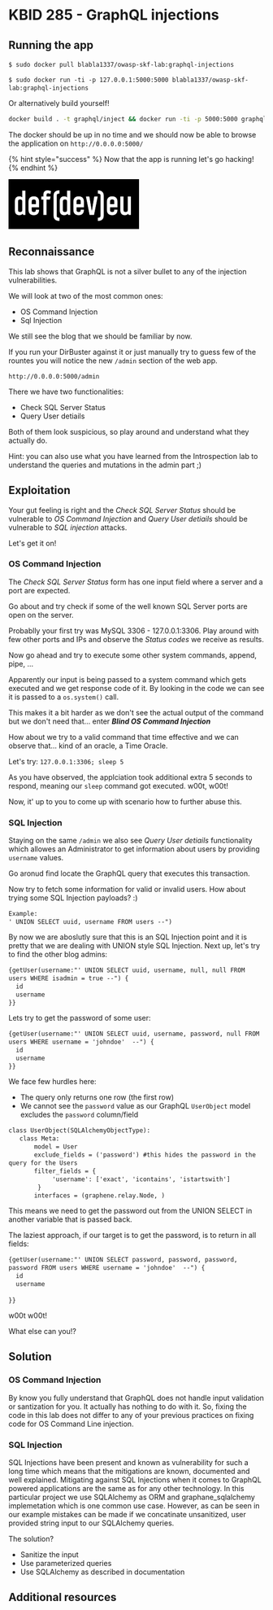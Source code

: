 # KBID 285 - GraphQL injections

## Running the app

```
$ sudo docker pull blabla1337/owasp-skf-lab:graphql-injections
```

```text
$ sudo docker run -ti -p 127.0.0.1:5000:5000 blabla1337/owasp-skf-lab:graphql-injections
```

Or alternatively build yourself! 

```sh
docker build . -t graphql/inject && docker run -ti -p 5000:5000 graphql/inject
```

The docker should be up in no time and we should now be able to browse the application on `http://0.0.0.0:5000/`


{% hint style="success" %}
 Now that the app is running let's go hacking!
{% endhint %}

![Docker Image and write-up thanks to defev!](.gitbook/assets/logo.defdev.1608z.whtonblk.256.png)


## Reconnaissance

This lab shows that GraphQL is not a silver bullet to any of the injection vulnerabilities.

We will look at two of the most common ones:

* OS Command Injection
* Sql Injection

We still see the blog that we should be familiar by now. 

If you run your DirBuster against it or just manually try to guess few of the rountes you will notice the new `/admin` section of the web app.

```
http://0.0.0.0:5000/admin

```
There we have two functionalities:

 * Check SQL Server Status
 * Query User detiails

Both of them look suspicious, so play around and understand what they actually do.

Hint: you can also use what you have learned from the Introspection lab to understand the queries and mutations in the admin part ;)


## Exploitation

Your gut feeling is right and the *Check SQL Server Status* should be vulnerable to *OS Command Injection* and *Query User detiails* should be vulnerable to *SQL injection* attacks.

Let's get it on!

### OS Command Injection
The *Check SQL Server Status* form has one input field where a server and a port are expected.

Go about and try check if some of the well known SQL Server ports are open on the server. 

Probablly your first try was MySQL 3306 - 127.0.0.1:3306. Play around with few other ports and IPs and observe the *Status codes* we receive as results.

Now go ahead and try to execute some other system commands, append, pipe, ...

Apparently our input is being passed to a system command which gets executed and we get response code of it. By looking in the code we can see it is passed to a `os.system()` call.

This makes it a bit harder as we don't see the actual output of the command but we don't need that... enter ***Blind OS Command Injection***

How about we try to a valid command that time effective and we can observe that... kind of an oracle, a Time Oracle.

Let's try: `127.0.0.1:3306; sleep 5`

As you have observed, the applciation took additional extra 5 seconds to respond, meaning our `sleep` command got executed. w00t, w00t!

Now, it' up to you to come up with scenario how to further abuse this.

### SQL Injection
Staying on the same `/admin` we also see *Query User detiails* functionality which allowes an Administrator to get information about users by providing `username` values.

Go aronud find locate the GraphQL query that executes this transaction. 

Now try to fetch some information for valid or invalid users. How about trying some SQL Injection payloads? :)


```
Example:
' UNION SELECT uuid, username FROM users --")
```

By now we are aboslutly sure that this is an SQL Injection point and it is pretty that we are dealing with UNION style SQL Injection. 
Next up, let's try to find the other blog admins:
```
{getUser(username:"' UNION SELECT uuid, username, null, null FROM users WHERE isadmin = true --") {
  id
  username
}}
```

Lets try to get the password of some user:
```
{getUser(username:"' UNION SELECT uuid, username, password, null FROM users WHERE username = 'johndoe'  --") {
  id
  username
}}
```

We face few hurdles here:
  * The query only returns one row (the first row)
  * We cannot see the `password` value as our GraphQL `UserObject` model excludes the `password` column/field
  ```
  class UserObject(SQLAlchemyObjectType):
     class Meta:
         model = User
         exclude_fields = ('password') #this hides the password in the query for the Users
         filter_fields = {
              'username': ['exact', 'icontains', 'istartswith']
          }
         interfaces = (graphene.relay.Node, )
  ```


This means we need to get the password out from the UNION SELECT in another variable that is passed back.

The laziest approach, if our target is to get the password, is to return in all fields:
```
{getUser(username:"' UNION SELECT password, password, password, password FROM users WHERE username = 'johndoe'  --") {
  id
  username
  
}}
```

w00t w00t!

What else can you!?


## Solution

### OS Command Injection
By know you fully understand that GraphQL does not handle input validation or santization for you. It actually has nothing to do with it. So, fixing the code in this lab does not differ to any of your previous practices on fixing code for OS Command Line injection.

### SQL Injection
SQL Injections have been present and known as vulnerability for such a long time which means that the mitigations are known, documented and well explained. Mitigating against SQL Injections when it comes to GraphQL powered applications are the same as for any other technology.
In this particular project we use SQLAlchemy as ORM and graphane_sqlalchemy implemetation which is one common use case. However, as can be seen in our example mistakes can be made if we concatinate unsanitized, user provided string input to our SQLAlchemy queries.

The solution? 
 * Sanitize the input
 * Use parameterized queries
 * Use SQLAlchemy as described in documentation

## Additional resources